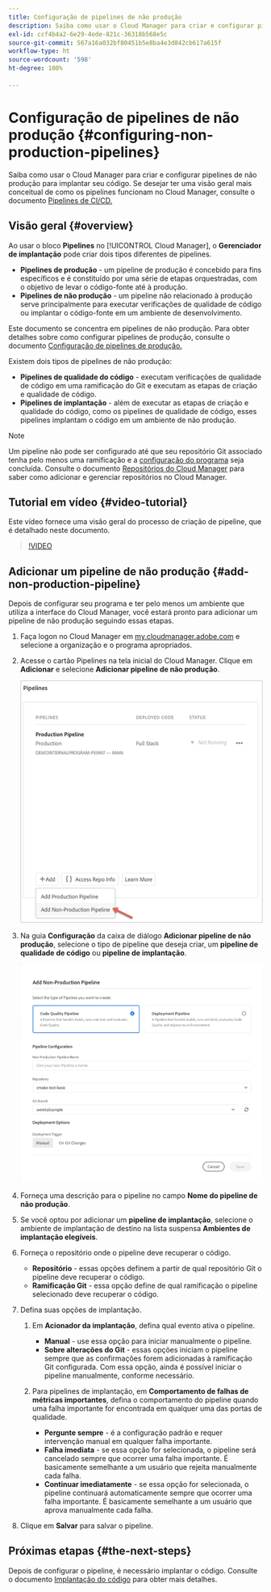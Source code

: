 ```yaml
---
title: Configuração de pipelines de não produção
description: Saiba como usar o Cloud Manager para criar e configurar pipelines de não produção para implantar seu código.
exl-id: ccf4b4a2-6e29-4ede-821c-36318b568e5c
source-git-commit: 567a16a032bf80451b5e8ba4e3d842cb617a615f
workflow-type: ht
source-wordcount: '598'
ht-degree: 100%

---
```


# Configuração de pipelines de não produção {#configuring-non-production-pipelines}

Saiba como usar o Cloud Manager para criar e configurar pipelines de não produção para implantar seu código. Se desejar ter uma visão geral mais conceitual de como os pipelines funcionam no Cloud Manager, consulte o documento [Pipelines de CI/CD.](/help/overview/ci-cd-pipelines.md)

## Visão geral {#overview}

Ao usar o bloco **Pipelines** no [!UICONTROL Cloud Manager], o **Gerenciador de implantação** pode criar dois tipos diferentes de pipelines.

* **Pipelines de produção** - um pipeline de produção é concebido para fins específicos e é constituído por uma série de etapas orquestradas, com o objetivo de levar o código-fonte até à produção.
* **Pipelines de não produção** - um pipeline não relacionado à produção serve principalmente para executar verificações de qualidade de código ou implantar o código-fonte em um ambiente de desenvolvimento.

Este documento se concentra em pipelines de não produção. Para obter detalhes sobre como configurar pipelines de produção, consulte o documento [Configuração de pipelines de produção.](/help/using/production-pipelines.md)

Existem dois tipos de pipelines de não produção:

* **Pipelines de qualidade do código** - executam verificações de qualidade de código em uma ramificação do Git e executam as etapas de criação e qualidade de código.
* **Pipelines de implantação** - além de executar as etapas de criação e qualidade do código, como os pipelines de qualidade de código, esses pipelines implantam o código em um ambiente de não produção.

>[!NOTE]
>
>Um pipeline não pode ser configurado até que seu repositório Git associado tenha pelo menos uma ramificação e a [configuração do programa](/help/getting-started/program-setup.md) seja concluída. Consulte o documento [Repositórios do Cloud Manager](/help/managing-code/repositories.md) para saber como adicionar e gerenciar repositórios no Cloud Manager.

## Tutorial em vídeo {#video-tutorial}

Este vídeo fornece uma visão geral do processo de criação de pipeline, que é detalhado neste documento.

>[!VIDEO](https://video.tv.adobe.com/v/26316/)

## Adicionar um pipeline de não produção {#add-non-production-pipeline}

Depois de configurar seu programa e ter pelo menos um ambiente que utiliza a interface do Cloud Manager, você estará pronto para adicionar um pipeline de não produção seguindo essas etapas.

1. Faça logon no Cloud Manager em [my.cloudmanager.adobe.com](https://my.cloudmanager.adobe.com) e selecione a organização e o programa apropriados.

1. Acesse o cartão Pipelines na tela inicial do Cloud Manager. Clique em **Adicionar** e selecione **Adicionar pipeline de não produção**.

   ![Adicionar pipeline de não produção](/help/assets/configure-pipelines/nonprod-pipeline-add1.png)

1. Na guia **Configuração** da caixa de diálogo **Adicionar pipeline de não produção**, selecione o tipo de pipeline que deseja criar, um **pipeline de qualidade de código** ou **pipeline de implantação**.

   ![Escolha o tipo de pipeline](/help/assets/configure-pipelines/add-non-production-pipeline.png)

1. Forneça uma descrição para o pipeline no campo **Nome do pipeline de não produção**.

1. Se você optou por adicionar um **pipeline de implantação**, selecione o ambiente de implantação de destino na lista suspensa **Ambientes de implantação elegíveis**.

1. Forneça o repositório onde o pipeline deve recuperar o código.

   * **Repositório** - essas opções definem a partir de qual repositório Git o pipeline deve recuperar o código.
   * **Ramificação Git** - essa opção define de qual ramificação o pipeline selecionado deve recuperar o código.

1. Defina suas opções de implantação.

   1. Em **Acionador da implantação**, defina qual evento ativa o pipeline.

      * **Manual** - use essa opção para iniciar manualmente o pipeline.
      * **Sobre alterações do Git** - essas opções iniciam o pipeline sempre que as confirmações forem adicionadas à ramificação Git configurada. Com essa opção, ainda é possível iniciar o pipeline manualmente, conforme necessário.
   1. Para pipelines de implantação, em **Comportamento de falhas de métricas importantes**, defina o comportamento do pipeline quando uma falha importante for encontrada em qualquer uma das portas de qualidade.

      * **Pergunte sempre** - é a configuração padrão e requer intervenção manual em qualquer falha importante.
      * **Falha imediata** - se essa opção for selecionada, o pipeline será cancelado sempre que ocorrer uma falha importante. É basicamente semelhante a um usuário que rejeita manualmente cada falha.
      * **Continuar imediatamente** - se essa opção for selecionada, o pipeline continuará automaticamente sempre que ocorrer uma falha importante. É basicamente semelhante a um usuário que aprova manualmente cada falha.


1. Clique em **Salvar** para salvar o pipeline.

## Próximas etapas {#the-next-steps}

Depois de configurar o pipeline, é necessário implantar o código. Consulte o documento [Implantação do código](/help/using/code-deployment.md) para obter mais detalhes.
